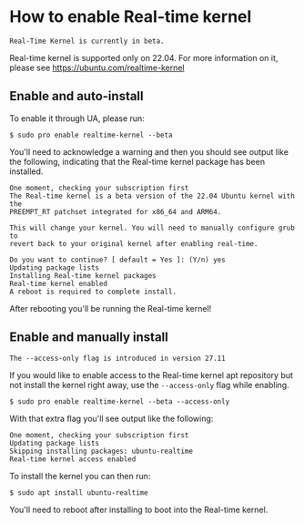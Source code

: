 # How to enable Real-time kernel

```{caution}
Real-Time Kernel is currently in beta.
```

Real-time kernel is supported only on 22.04. For more information on it,
please see https://ubuntu.com/realtime-kernel

## Enable and auto-install

To enable it through UA, please run:

```console
$ sudo pro enable realtime-kernel --beta
```

You'll need to acknowledge a warning and then you should see output like the following, indicating that the Real-time kernel package has been installed.

```
One moment, checking your subscription first
The Real-time kernel is a beta version of the 22.04 Ubuntu kernel with the
PREEMPT_RT patchset integrated for x86_64 and ARM64.

This will change your kernel. You will need to manually configure grub to
revert back to your original kernel after enabling real-time.

Do you want to continue? [ default = Yes ]: (Y/n) yes
Updating package lists
Installing Real-time kernel packages
Real-time kernel enabled
A reboot is required to complete install.
```

After rebooting you'll be running the Real-time kernel!

## Enable and manually install

```{important}
The --access-only flag is introduced in version 27.11
```

If you would like to enable access to the Real-time kernel apt repository but not install the kernel right away, use the `--access-only` flag while enabling.

```console
$ sudo pro enable realtime-kernel --beta --access-only
```

With that extra flag you'll see output like the following:

```
One moment, checking your subscription first
Updating package lists
Skipping installing packages: ubuntu-realtime
Real-time kernel access enabled
```

To install the kernel you can then run:

```console
$ sudo apt install ubuntu-realtime
```

You'll need to reboot after installing to boot into the Real-time kernel.
